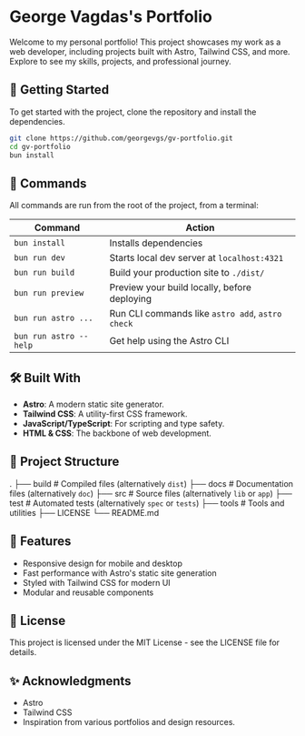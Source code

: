 # George Vagdas's Portfolio

Welcome to my personal portfolio! This project showcases my work as a web developer, including projects built with Astro, Tailwind CSS, and more. Explore to see my skills, projects, and professional journey.

## 🚀 Getting Started

To get started with the project, clone the repository and install the dependencies.

```bash
git clone https://github.com/georgevgs/gv-portfolio.git
cd gv-portfolio
bun install
```

## 🧞 Commands

All commands are run from the root of the project, from a terminal:

| Command                | Action                                           |
| ---------------------- | ------------------------------------------------ |
| `bun install`          | Installs dependencies                            |
| `bun run dev`          | Starts local dev server at `localhost:4321`      |
| `bun run build`        | Build your production site to `./dist/`          |
| `bun run preview`      | Preview your build locally, before deploying     |
| `bun run astro ...`    | Run CLI commands like `astro add`, `astro check` |
| `bun run astro --help` | Get help using the Astro CLI                     |

## 🛠️ Built With

- **Astro**: A modern static site generator.
- **Tailwind CSS**: A utility-first CSS framework.
- **JavaScript/TypeScript**: For scripting and type safety.
- **HTML & CSS**: The backbone of web development.

## 📁 Project Structure

.
├── build # Compiled files (alternatively `dist`)
├── docs # Documentation files (alternatively `doc`)
├── src # Source files (alternatively `lib` or `app`)
├── test # Automated tests (alternatively `spec` or `tests`)
├── tools # Tools and utilities
├── LICENSE
└── README.md

## 🌟 Features

- Responsive design for mobile and desktop
- Fast performance with Astro's static site generation
- Styled with Tailwind CSS for modern UI
- Modular and reusable components

## 📜 License

This project is licensed under the MIT License - see the LICENSE file for details.

## ✨ Acknowledgments

- Astro
- Tailwind CSS
- Inspiration from various portfolios and design resources.
